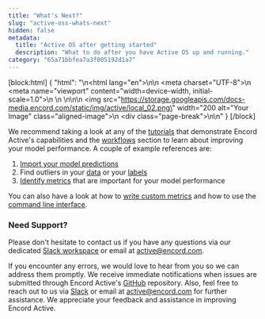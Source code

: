 ```yaml
---
title: "What's Next?"
slug: "active-oss-whats-next"
hidden: false
metadata: 
  title: "Active OS after getting started"
  description: "What to do after you have Active OS up and running."
category: "65a71bbfea7a3f005192d1a7"
---
```


[block:html]
{
  "html": "<!DOCTYPE html>\n<html lang=\"en\">\n<head>\n    <meta charset=\"UTF-8\">\n    <meta name=\"viewport\" content=\"width=device-width, initial-scale=1.0\">\n    <title>Aligned Image with Page Break</title>\n    <style>\n        .aligned-image {\n            display: block;\n            margin: auto; /* This centers the image */\n        }\n\n        .page-break {\n            page-break-after: always; /* This adds a page break after the image */\n        }\n    </style>\n</head>\n<body>\n    <img src=\"https://storage.googleapis.com/docs-media.encord.com/static/img/active/local_02.png\" width=\"200 alt=\"Your Image\" class=\"aligned-image\">\n    <div class=\"page-break\"></div>\n</body>\n</html>"
}
[/block]

We recommend taking a look at any of the [tutorials](https://docs.encord.com/docs/video-tutorials) that demonstrate Encord Active's capabilities and the [workflows](https://docs.encord.com/docs/annotate-workflows-and-templates) section to learn about improving your model performance. A couple of example references are:

1. [Import your model predictions](https://docs.encord.com/docs/active-import-model-predictions)
2. Find outliers in your [data](https://docs.encord.com/docs/active-identify-outliers#data-outliers) or your [labels](https://docs.encord.com/docs/active-identify-outliers#label-outliers)
3. [Identify metrics](https://docs.encord.com/docs/active-evaluate-detection-models) that are important for your model performance

You can also have a look at how to [write custom metrics](https://docs.encord.com/docs/active-write-custom-quality-metrics) and how to use the [command line interface](https://docs.encord.com/docs/active-cli).

### Need Support?

Please don't hesitate to contact us if you have any questions via our dedicated [Slack workspace][slack-join] or email at [active@encord.com](mailto:active@encord.com).

If you encounter any errors, we would love to hear from you so we can address them promptly. We receive immediate notifications when issues are submitted through Encord Active's [GitHub](https://github.com/encord-team/encord-active/issues) repository. Also, feel free to reach out to us via [Slack][slack-join] or email at [active@encord.com](mailto:active@encord.com) for further assistance. We appreciate your feedback and assistance in improving Encord Active.


[ea-cli-start]: https://docs.encord.com/docs/active-cli#start
[slack-join]: https://join.slack.com/t/encordactive/shared_invite/zt-1hc2vqur9-Fzj1EEAHoqu91sZ0CX0A7Q
